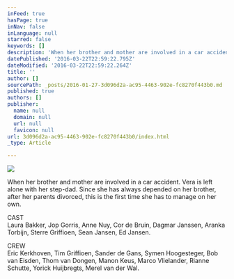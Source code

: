 ```yaml
---
inFeed: true
hasPage: true
inNav: false
inLanguage: null
starred: false
keywords: []
description: 'When her brother and mother are involved in a car accident. Vera is left alone with her step-dad. Since she has always depended on her brother, after her parents divorced, this is the first time she has to manage on her own.'
datePublished: '2016-03-22T22:59:22.795Z'
dateModified: '2016-03-22T22:59:22.264Z'
title: ''
author: []
sourcePath: _posts/2016-01-27-3d096d2a-ac95-4463-902e-fc8270f443b0.md
published: true
authors: []
publisher:
  name: null
  domain: null
  url: null
  favicon: null
url: 3d096d2a-ac95-4463-902e-fc8270f443b0/index.html
_type: Article

---
```

![](https://s3-us-west-2.amazonaws.com/the-grid-img/p/2b475e3680cca9b1b787b4b019ac6d413402c7b3.jpg)

When her brother and mother are involved in a car accident. Vera is left alone with her step-dad. Since she has always depended on her brother, after her parents divorced, this is the first time she has to manage on her own.

CAST  
Laura Bakker, Jop Gorris, Anne Nuy, Cor de Bruin, Dagmar Janssen, Aranka Torbijn, Sterre Griffioen, Sean Jansen, Ed Jansen.

CREW  
Eric Kerkhoven, Tim Griffioen, Sander de Gans, Symen Hoogesteger, Bob van Eisden, Thom van Dongen, Manon Keus, Marco Vlielander, Rianne Schutte, Yorick Huijbregts, Merel van der Wal.